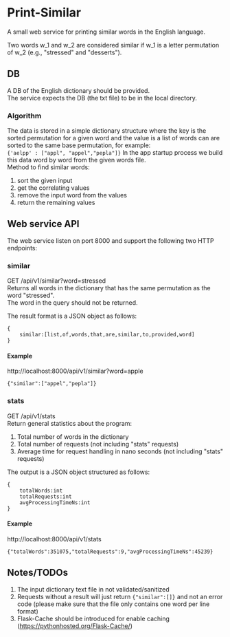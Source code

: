 # Print-Similar
A small web service for printing similar words in the English language.

Two words w_1 and w_2 are considered similar if w_1 is a letter permutation of w_2 (e.g., "stressed" and "desserts"). 

## DB
A DB of the English dictionary should be provided.  
The service expects the DB (the txt file) to be in the local directory. 
### Algorithm
The data is stored in a simple dictionary structure where the key is the sorted permutation for a given word
and the value is a list of words can are sorted to the same base permutation, for example:  
```{'aelpp' : ["appl", "appel","pepla"]}```
In the app startup process we build this data word by word from the given words file.  
Method to find similar words:  
1. sort the given input
1. get the correlating values 
1. remove the input word from the values
1. return the remaining values 

## Web service API
The web service listen on port 8000 and support the following two HTTP endpoints:

### similar 
GET /api/v1/similar?word=stressed  
Returns all words in the dictionary that has the same permutation as the word "stressed".  
The word in the query should not be returned. 

The result format is a JSON object as follows:
```
{
    similar:[list,of,words,that,are,similar,to,provided,word]
}
```

#### Example
http://localhost:8000/api/v1/similar?word=apple
```
{"similar":["appel","pepla"]}
```

### stats 
GET /api/v1/stats  
Return general statistics about the program:
1. Total number of words in the dictionary
1. Total number of requests (not including "stats" requests)
1. Average time for request handling in nano seconds (not including "stats" requests)

The output is a JSON object structured as follows:
```
{
    totalWords:int
    totalRequests:int
    avgProcessingTimeNs:int
}
```

#### Example
http://localhost:8000/api/v1/stats
```
{"totalWords":351075,"totalRequests":9,"avgProcessingTimeNs":45239}
```

## Notes/TODOs
1. The input dictionary text file in not validated/sanitized
1. Requests without a result will just return ```{"similar":[]}``` and not an error code
(please make sure that the file only contains one word per line format)
1. Flask-Cache should be introduced for enable caching (https://pythonhosted.org/Flask-Cache/)